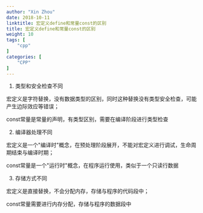 ```yaml
---
author: "Xin Zhou"
date: 2018-10-11
linktitle: 宏定义define和常量const的区别
title: 宏定义define和常量const的区别
weight: 10
tags: [
    "cpp"
]
categories: [
    "CPP"
]
---
```


1. 类型和安全检查不同  

宏定义是字符替换，没有数据类型的区别，同时这种替换没有类型安全检查，可能产生边际效应等错误；  

const常量是常量的声明，有类型区别，需要在编译阶段进行类型检查

2. 编译器处理不同  

宏定义是一个"编译时"概念，在预处理阶段展开，不能对宏定义进行调试，生命周期结束与编译时期；  

const常量是一个"运行时"概念，在程序运行使用，类似于一个只读行数据

3. 存储方式不同   

宏定义是直接替换，不会分配内存，存储与程序的代码段中；  

const常量需要进行内存分配，存储与程序的数据段中
